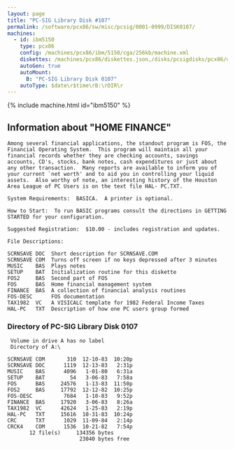```yaml
---
layout: page
title: "PC-SIG Library Disk #107"
permalink: /software/pcx86/sw/misc/pcsig/0001-0999/DISK0107/
machines:
  - id: ibm5150
    type: pcx86
    config: /machines/pcx86/ibm/5150/cga/256kb/machine.xml
    diskettes: /machines/pcx86/diskettes.json,/disks/pcsigdisks/pcx86/diskettes.json
    autoGen: true
    autoMount:
      B: "PC-SIG Library Disk 0107"
    autoType: $date\r$time\rB:\rDIR\r
---
```


{% include machine.html id="ibm5150" %}

## Information about "HOME FINANCE"

    Among several financial applications, the standout program is FOS, the
    Financial Operating System.  This program will maintain all your
    financial records whether they are checking accounts, savings
    accounts, CD's, stocks, bank notes, cash expenditures or just about
    any other transaction.  Many reports are available to inform you of
    your current `net worth' and to aid you in controlling your liquid
    assets.  Also worthy of note, an interesting history of the Houston
    Area League of PC Users is on the text file HAL- PC.TXT.
    
    System Requirements:  BASICA.  A printer is optional.
    
    How to Start:  To run BASIC programs consult the directions in GETTING
    STARTED for your configuration.
    
    Suggested Registration:  $10.00 - includes registration and updates.
    
    File Descriptions:
    
    SCRNSAVE DOC  Short description for SCRNSAVE.COM
    SCRNSAVE COM  Turns off screen if no keys depressed after 3 minutes
    MUSIC    BAS  Plays notes
    SETUP    BAT  Initialization routine for this diskette
    FOS2     BAS  Second part of FOS
    FOS      BAS  Home financial management system
    FINANCE  BAS  A collection of financial analysis routines
    FOS-DESC      FOS documentation
    TAX1982  VC   A VISICALC template for 1982 Federal Income Taxes
    HAL-PC   TXT  Description of how one PC users group formed

### Directory of PC-SIG Library Disk 0107

     Volume in drive A has no label
     Directory of A:\

    SCRNSAVE COM       310  12-10-83  10:20p
    SCRNSAVE DOC      1119  12-13-83   2:31p
    MUSIC    BAS      4096   1-01-80   6:31a
    SETUP    BAT        54   3-06-83   7:58a
    FOS      BAS     24576   1-13-83  11:50p
    FOS2     BAS     17792  12-12-82  10:25p
    FOS-DESC          7684   1-10-83   9:52p
    FINANCE  BAS     17920   3-06-83   8:26a
    TAX1982  VC      42624   1-25-83   2:19p
    HAL-PC   TXT     15616  10-31-83  10:24p
    CRC      TXT      1029  11-09-84   2:14p
    CRCK4    COM      1536  10-21-82   7:54p
           12 file(s)     134356 bytes
                           23040 bytes free
